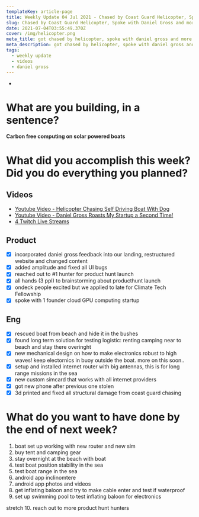 ```yaml
---
templateKey: article-page
title: Weekly Update 04 Jul 2021 - Chased by Coast Guard Helicopter, Spoke with Daniel Gross and more
slug: Chased by Coast Guard Helicopter, Spoke with Daniel Gross and more
date: 2021-07-04T03:55:49.370Z
cover: /img/helicopter.png
meta_title: got chased by helicopter, spoke with daniel gross and more
meta_description: got chased by helicopter, spoke with daniel gross and more
tags:
  - weekly update
  - videos
  - daniel gross
---
```

-
# What are you building, in a sentence?

**Carbon free computing on solar powered boats**

# What did you accomplish this week? Did you do everything you planned?

## Videos
- [Youtube Video - Helicopter Chasing Self Driving Boat With Dog](https://www.youtube.com/watch?v=8e3S9yw25kM)
- [Youtube Video - Daniel Gross Roasts My Startup a Second Time!](https://www.youtube.com/watch?v=xqQUgatzDMU)
- [4 Twitch Live Streams](https://www.twitch.tv/http_lessand_ro)

## Product
- [x] incorporated daniel gross feedback into our landing, restructured website and changed content
- [x] added amplitude and fixed all UI bugs
- [x] reached out to #1 hunter for product hunt launch
- [x] all hands (3 ppl) to brainstorming about producthunt launch
- [x] ondeck people excited but we applied to late for Climate Tech Fellowship
- [x] spoke with 1 founder cloud GPU computing startup

## Eng
- [x] rescued boat from beach and hide it in the bushes
- [x] found long term solution for testing logistic: renting camping near to beach and stay there overinght
- [x] new mechanical design on how to make electronics robust to high waves! keep electornics in buoy outside the boat. more on this soon..
- [x] setup and installed internet router with big antennas, this is for long range missions in the sea
- [x] new custom simcard that works with all internet providers
- [x] got new phone after previous one stolen
- [x] 3d printed and fixed all structural damage from coast guard chasing

# What do you want to have done by the end of next week?

1. boat set up working with new router and new sim
2. buy tent and camping gear
3. stay overnight at the beach with boat
4. test boat position stability in the sea
5. test boat range in the sea
6. android app inclinomtere
7. android app photos and videos
8. get inflating baloon and try to make cable enter and test if waterproof
9. set up swimming pool to test inflating baloon for electronics

stretch
10. reach out to more product hunt hunters
